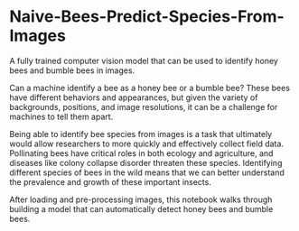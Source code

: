 # Naive-Bees-Predict-Species-From-Images
A fully trained computer vision model that can be used to identify honey bees and bumble bees in images. 

Can a machine identify a bee as a honey bee or a bumble bee? These bees have different behaviors and appearances, but given the variety of backgrounds, positions, and image resolutions, it can be a challenge for machines to tell them apart.

Being able to identify bee species from images is a task that ultimately would allow researchers to more quickly and effectively collect field data. Pollinating bees have critical roles in both ecology and agriculture, and diseases like colony collapse disorder threaten these species. Identifying different species of bees in the wild means that we can better understand the prevalence and growth of these important insects.

After loading and pre-processing images, this notebook walks through building a model that can automatically detect honey bees and bumble bees.
